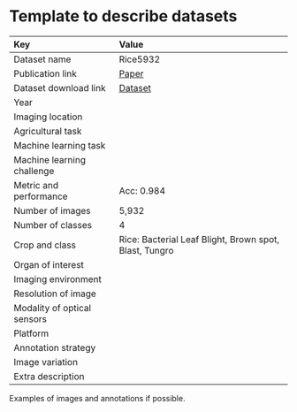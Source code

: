 # Template to describe datasets

| Key                         | Value                                                                              |
|:----------------------------|:-----------------------------------------------------------------------------------|
| Dataset name                | Rice5932                                                                           |
| Publication link            | [Paper](https://www.sciencedirect.com/science/article/pii/S0168169919326997#s0010) |
| Dataset download link       | [Dataset](https://data.mendeley.com/datasets/fwcj7stb8r/1)                         |
| Year                        |                                                                                    |
| Imaging location            |                                                                                    |
| Agricultural task           |                                                                                    |
| Machine learning task       |                                                                                    |
| Machine learning challenge  |                                                                                    |
| Metric and performance      | Acc: 0.984                                                                         |
| Number of images            | 5,932                                                                              |
| Number of classes           | 4                                                                                  |
| Crop and class              | Rice: Bacterial Leaf Blight, Brown spot, Blast, Tungro                             |
| Organ of interest           |                                                                                    |
| Imaging environment         |                                                                                    |
| Resolution of image         |                                                                                    |
| Modality of optical sensors |                                                                                    |
| Platform                    |                                                                                    |
| Annotation strategy         |                                                                                    |
| Image variation             |                                                                                    |
| Extra description           |                                                                                    |


Examples of images and annotations if possible.
